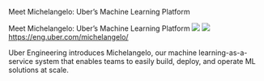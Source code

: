 Meet Michelangelo: Uber’s Machine Learning Platform

Meet Michelangelo: Uber’s Machine Learning Platform
![](../_resources/3d433e099ff88f396eee8ddfced44a61.png)
![](../_resources/23c300292423f7b14d76916aa420076e.png)https://eng.uber.com/michelangelo/

Uber Engineering introduces Michelangelo, our machine learning-as-a-service system that enables teams to easily build, deploy, and operate ML solutions at scale.